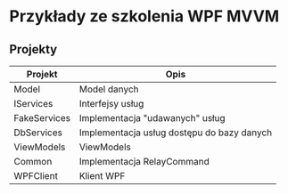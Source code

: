 # Przykłady ze szkolenia WPF MVVM

## Projekty

| Projekt  | Opis  |
|---|---|
| Model  | Model danych   |
| IServices | Interfejsy usług   |
| FakeServices  | Implementacja "udawanych" usług   |
| DbServices  | Implementacja usług dostępu do bazy danych  |
| ViewModels  | ViewModels |
| Common  | Implementacja RelayCommand |
| WPFClient  | Klient WPF |
